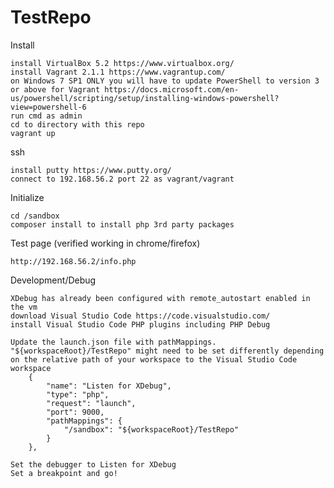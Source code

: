 # TestRepo

Install

	install VirtualBox 5.2 https://www.virtualbox.org/
	install Vagrant 2.1.1 https://www.vagrantup.com/
	on Windows 7 SP1 ONLY you will have to update PowerShell to version 3 or above for Vagrant https://docs.microsoft.com/en-us/powershell/scripting/setup/installing-windows-powershell?view=powershell-6
	run cmd as admin
	cd to directory with this repo
	vagrant up

ssh

	install putty https://www.putty.org/
	connect to 192.168.56.2 port 22 as vagrant/vagrant

Initialize

	cd /sandbox
	composer install to install php 3rd party packages
	
Test page (verified working in chrome/firefox)

	http://192.168.56.2/info.php

Development/Debug

	XDebug has already been configured with remote_autostart enabled in the vm
	download Visual Studio Code https://code.visualstudio.com/
	install Visual Studio Code PHP plugins including PHP Debug
	
	Update the launch.json file with pathMappings. "${workspaceRoot}/TestRepo" might need to be set differently depending on the relative path of your workspace to the Visual Studio Code workspace
		{
			"name": "Listen for XDebug",
			"type": "php",
			"request": "launch",
			"port": 9000,
			"pathMappings": {
				"/sandbox": "${workspaceRoot}/TestRepo"
			}
		},

	Set the debugger to Listen for XDebug
	Set a breakpoint and go!
